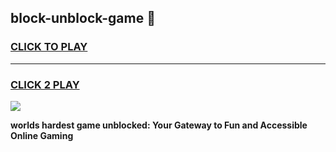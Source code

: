 
## block-unblock-game 👋
<h3>
<a href="https://premium.freeplayer.one?title=block-unblock-game&ref=14F">CLICK TO PLAY</a></h3>
<hr>

<h3>
<a href="https://premium.freeplayer.one?title=block-unblock-game&ref=14F">CLICK 2 PLAY</a>
  
</h3>

<a href="https://premium.freeplayer.one?title=block-unblock-game&ref=12F/"><img src="https://clearcache.store/games.png"></a>


**worlds hardest game unblocked: Your Gateway to Fun and Accessible Online Gaming**
